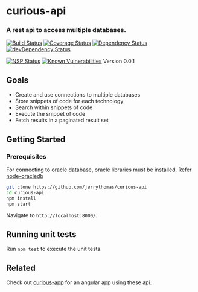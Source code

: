 # curious-api #

### A rest api to access multiple databases. ###

[![Build Status](https://travis-ci.org/jerrythomas/curious-api.svg?branch=travis)](https://travis-ci.org/jerrythomas/curious-api/)
[![Coverage Status](https://coveralls.io/repos/github/jerrythomas/curious-api/badge.svg)](https://coveralls.io/github/jerrythomas/curious-api)
[![Dependency Status](https://david-dm.org/jerrythomas/curious-api.svg)](https://david-dm.org/jerrythomas/curious-api)
[![devDependency Status](https://david-dm.org/jerrythomas/curious-api/dev-status.svg)](https://david-dm.org/jerrythomas/curious-api#info=devDependencies)

[![NSP Status](https://nodesecurity.io/orgs/jerrythomas/projects/16e8ceba-7614-41fe-843d-8a03294736db/badge)](https://nodesecurity.io/orgs/jerrythomas/projects/16e8ceba-7614-41fe-843d-8a03294736db)
[![Known Vulnerabilities](https://snyk.io/test/github/jerrythomas/curious-api/badge.svg)](https://snyk.io/test/github/jerrythomas/curious-api)
Version 0.0.1

## Goals

* Create and use connections to multiple databases
* Store snippets of code for each technology
* Search within snippets of code
* Execute the snippet of code
* Fetch results in a paginated result set 

## Getting Started ##

### Prerequisites
For connecting to oracle database, oracle libraries must be installed. Refer [node-oracledb](https://github.com/oracle/node-oracledb/blob/master/INSTALL.md)

```bash
git clone https://github.com/jerrythomas/curious-api
cd curious-api
npm install
npm start
```

Navigate to `http://localhost:8000/`. 

## Running unit tests

Run `npm test` to execute the unit tests.

## Related

Check out [curious-app](https://github.com/jerrythomas/curious-app) for an angular app using these api. 
